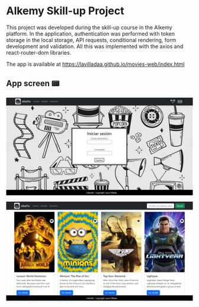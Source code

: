 # Alkemy Skill-up Project 

This project was developed during the skill-up course in the Alkemy platform. In the application, authentication was performed with token storage in the local storage, API requests, conditional rendering, form development and validation. All this was implemented with the axios and react-router-dom libraries.

The app is available at https://lavilladaa.github.io/movies-web/index.html

## App screen :pager:

![Algorithm schema](./src/screenApp.PNG)

![Algorithm schema](./src/screenAppHome.PNG)
